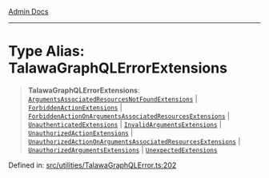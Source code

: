 [Admin Docs](/)

***

# Type Alias: TalawaGraphQLErrorExtensions

> **TalawaGraphQLErrorExtensions**: [`ArgumentsAssociatedResourcesNotFoundExtensions`](ArgumentsAssociatedResourcesNotFoundExtensions.md) \| [`ForbiddenActionExtensions`](ForbiddenActionExtensions.md) \| [`ForbiddenActionOnArgumentsAssociatedResourcesExtensions`](ForbiddenActionOnArgumentsAssociatedResourcesExtensions.md) \| [`UnauthenticatedExtensions`](UnauthenticatedExtensions.md) \| [`InvalidArgumentsExtensions`](InvalidArgumentsExtensions.md) \| [`UnauthorizedActionExtensions`](UnauthorizedActionExtensions.md) \| [`UnauthorizedActionOnArgumentsAssociatedResourcesExtensions`](UnauthorizedActionOnArgumentsAssociatedResourcesExtensions.md) \| [`UnauthorizedArgumentsExtensions`](UnauthorizedArgumentsExtensions.md) \| [`UnexpectedExtensions`](UnexpectedExtensions.md)

Defined in: [src/utilities/TalawaGraphQLError.ts:202](https://github.com/Suyash878/talawa-api/blob/05d9dfc8d9c5928ef559c72f2ab0492d0dbbb48c/src/utilities/TalawaGraphQLError.ts#L202)
